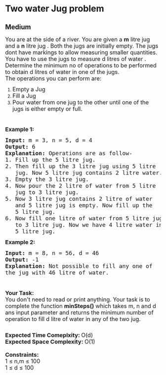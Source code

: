 # Two water Jug problem
## Medium
<div class="problems_problem_content__Xm_eO"><p><span style="font-size:18px">You are at the side of a river. You are given a&nbsp;<strong>m</strong>&nbsp;litre jug and a&nbsp;<strong>n</strong>&nbsp;litre jug . Both the jugs are initially empty. The jugs dont have markings to allow measuring smaller quantities. You have to use the jugs to measure d litres of water . Determine the minimum no of operations to be performed to obtain d litres of water in one of the jugs.<br>
The operations you can perform are:</span></p>

<ol>
	<li><span style="font-size:18px">Empty a Jug</span></li>
	<li><span style="font-size:18px">Fill a Jug</span></li>
	<li><span style="font-size:18px">Pour water from one jug to the other until one of the jugs is either empty or full.</span></li>
</ol>

<p>&nbsp;</p>

<p><span style="font-size:18px"><strong>Example 1:</strong></span></p>

<pre><span style="font-size:18px"><strong>Input: </strong>m = 3, n = 5, d = 4
<strong>Output: </strong>6
<strong>Explanation:</strong>&nbsp;Operations are as follow-
</span><span style="font-size:18px">1. Fill up the 5 litre jug.
2. Then fill up the 3 litre jug using 5 litre
&nbsp;  jug. Now 5 litre jug contains 2 litre water.
3. Empty the 3 litre jug.
4. Now pour the 2 litre of water from 5 litre 
&nbsp;  jug to 3 litre jug.
5. Now 3 litre jug contains 2 litre of water 
&nbsp;  and </span><span style="font-size:18px">5 litre jug is empty. Now fill up the 
&nbsp;  5 litre jug.
6. Now fill one litre of water from 5 litre jug 
&nbsp;  to 3 litre jug. Now we have 4 litre water in 
&nbsp;  5 litre jug.</span>
</pre>

<p><span style="font-size:18px"><strong>Example 2:</strong></span></p>

<pre><span style="font-size:18px"><strong>Input: </strong>m = 8, n = 56, d = 46
<strong>Output: </strong>-1
<strong>Explanation: </strong>Not possible to fill any one of 
the jug with 46 litre of water.</span>
</pre>

<p>&nbsp;</p>

<p><span style="font-size:18px"><strong>Your Task:</strong><br>
You don't need to read or print anything. Your task is to complete the function&nbsp;<strong>minSteps()</strong>&nbsp;which takes m, n and d ans input parameter and returns the minimum number of operation to fill d litre of water in any of the two jug.</span><br>
&nbsp;</p>

<p><span style="font-size:18px"><strong>Expected Time Comeplxity:&nbsp;</strong>O(d)<br>
<strong>Expected Space Complexity:&nbsp;</strong>O(1)<br>
<br>
<strong>Constraints:</strong><br>
1 ≤ n,m ≤ 100<br>
1 ≤ d ≤ 100</span></p>
</div>